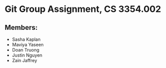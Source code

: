 # Git Group Assignment, CS 3354.002
## Members: ##
* Sasha Kaplan 
* Maviya Yaseen
* Doan Truong
* Justin Nguyen
* Zain Jaffrey
